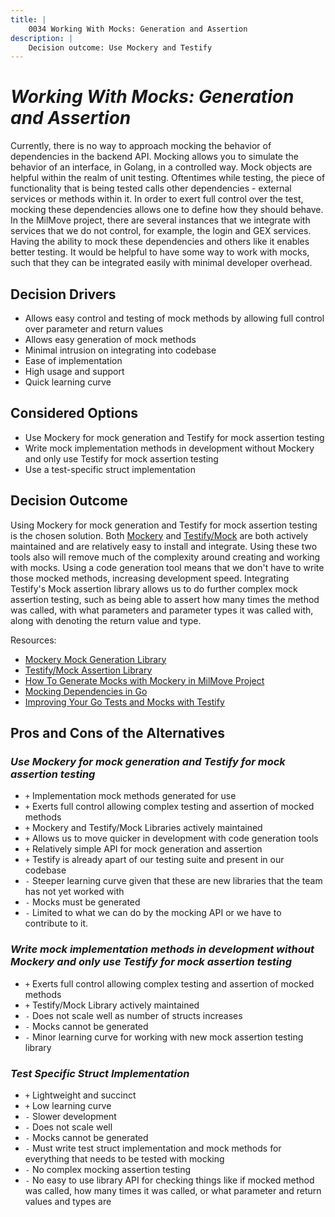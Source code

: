 ```yaml
---
title: |
    0034 Working With Mocks: Generation and Assertion
description: |
    Decision outcome: Use Mockery and Testify
---
```

# *Working With Mocks: Generation and Assertion*

Currently, there is no way to approach mocking the behavior of dependencies in the backend API. Mocking allows you to simulate the behavior of an interface, in Golang, in a controlled way. Mock objects are helpful within the realm of unit testing. Oftentimes while testing, the piece of functionality that is being tested calls other dependencies - external services or methods within it. In order to exert full control over the test, mocking these dependencies allows one to define how they should behave. In the MilMove project, there are several instances that we integrate with services that we do not control, for example, the login and GEX services. Having the ability to mock these dependencies and others like it enables better testing. It would be helpful to have some way to work with mocks, such that they can be integrated easily with minimal developer overhead.

## Decision Drivers

* Allows easy control and testing of mock methods by allowing full control over parameter and return values
* Allows easy generation of mock methods
* Minimal intrusion on integrating into codebase
* Ease of implementation
* High usage and support
* Quick learning curve

## Considered Options

* Use Mockery for mock generation and Testify for mock assertion testing
* Write mock implementation methods in development without Mockery and only use Testify for mock assertion testing
* Use a test-specific struct implementation

## Decision Outcome

Using Mockery for mock generation and Testify for mock assertion testing is the chosen solution. Both [Mockery](https://github.com/vektra/mockery) and [Testify/Mock](https://godoc.org/github.com/stretchr/testify) are both actively maintained and are relatively easy to install and integrate. Using these two tools also will remove much of the complexity around creating and working with mocks. Using a code generation tool means that we don't have to write those mocked methods, increasing development speed. Integrating Testify's Mock assertion library allows us to do further complex mock assertion testing, such as being able to assert how many times the method was called, with what parameters and parameter types it was called with, along with denoting the return value and type.

Resources:

* [Mockery Mock Generation Library](https://github.com/vektra/mockery)
* [Testify/Mock Assertion Library](https://godoc.org/github.com/stretchr/testify)
* [How To Generate Mocks with Mockery in MilMove Project](https://github.com/transcom/mymove/docs/how-to/generate-mocks-with-mockery.md)
* [Mocking Dependencies in Go](https://medium.com/agrea-technogies/mocking-dependencies-in-go-bb9739fef008)
* [Improving Your Go Tests and Mocks with Testify](https://tutorialedge.net/golang/improving-your-tests-with-testify-go/)

## Pros and Cons of the Alternatives

### *Use Mockery for mock generation and Testify for mock assertion testing*

* `+` Implementation mock methods generated for use
* `+` Exerts full control allowing complex testing and assertion of mocked methods
* `+` Mockery and Testify/Mock Libraries actively maintained
* `+` Allows us to move quicker in development with code generation tools
* `+` Relatively simple API for mock generation and assertion
* `+` Testify is already apart of our testing suite and present in our codebase
* `-` Steeper learning curve given that these are new libraries that the team has not yet worked with
* `-` Mocks must be generated
* `-` Limited to what we can do by the mocking API or we have to contribute to it.

### *Write mock implementation methods in development without Mockery and only use Testify for mock assertion testing*

* `+` Exerts full control allowing complex testing and assertion of mocked methods
* `+` Testify/Mock Library actively maintained
* `-` Does not scale well as number of structs increases
* `-` Mocks cannot be generated
* `-` Minor learning curve for working with new mock assertion testing library

### *Test Specific Struct Implementation*

* `+` Lightweight and succinct
* `+` Low learning curve
* `-` Slower development
* `-` Does not scale well
* `-` Mocks cannot be generated
* `-` Must write test struct implementation and mock methods for everything that needs to be tested with mocking
* `-` No complex mocking assertion testing
* `-` No easy to use library API for checking things like if mocked method was called, how many times it was called, or what parameter and return values and types are
